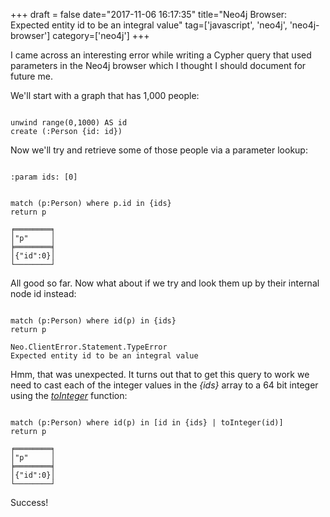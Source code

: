 +++
draft = false
date="2017-11-06 16:17:35"
title="Neo4j Browser: Expected entity id to be an integral value"
tag=['javascript', 'neo4j', 'neo4j-browser']
category=['neo4j']
+++

<p>
I came across an interesting error while writing a Cypher query that used parameters in the Neo4j browser which I thought I should document for future me. 
</p>


<p>
We'll start with a graph that has 1,000 people:
</p>



~~~cypher

unwind range(0,1000) AS id
create (:Person {id: id})
~~~

<p>
Now we'll try and retrieve some of those people via a parameter lookup:
</p>



~~~cypher

:param ids: [0]
~~~



~~~cypher

match (p:Person) where p.id in {ids}
return p

╒════════╕
│"p"     │
╞════════╡
│{"id":0}│
└────────┘
~~~

<p>
All good so far. Now what about if we try and look them up by their internal node id instead:
</p>



~~~cypher

match (p:Person) where id(p) in {ids}
return p

Neo.ClientError.Statement.TypeError
Expected entity id to be an integral value
~~~

<p>
Hmm, that was unexpected. It turns out that to get this query to work we need to cast each of the integer values in the <cite>{ids}</cite> array to a 64 bit integer using the <cite><a href="https://neo4j.com/docs/developer-manual/current/cypher/functions/scalar/#functions-tointeger">toInteger</a></cite> function:</p>



~~~cypher

match (p:Person) where id(p) in [id in {ids} | toInteger(id)]
return p

╒════════╕
│"p"     │
╞════════╡
│{"id":0}│
└────────┘
~~~

<p>
Success!
</p>

